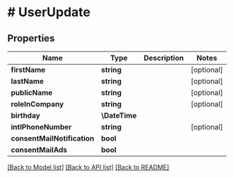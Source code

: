 # # UserUpdate

## Properties

Name | Type | Description | Notes
------------ | ------------- | ------------- | -------------
**firstName** | **string** |  | [optional]
**lastName** | **string** |  | [optional]
**publicName** | **string** |  | [optional]
**roleInCompany** | **string** |  | [optional]
**birthday** | **\DateTime** |  |
**intlPhoneNumber** | **string** |  | [optional]
**consentMailNotification** | **bool** |  |
**consentMailAds** | **bool** |  |

[[Back to Model list]](../../README.md#models) [[Back to API list]](../../README.md#endpoints) [[Back to README]](../../README.md)
